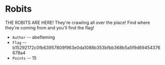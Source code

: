 # Robits
THE ROBITS ARE HERE! They're crawling all over the place! Find where they're coming from and you'll find the flag!

- `Author` -- abefleming
- `Flag` -- b15292172c0fb63957809f963e0da1088b353bfbb368b5a5f9d69454376678a4
- `Points` -- 15